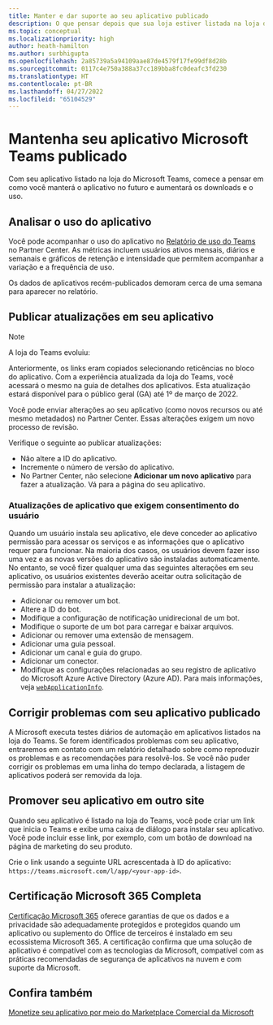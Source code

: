 ```yaml
---
title: Manter e dar suporte ao seu aplicativo publicado
description: O que pensar depois que sua loja estiver listada na loja do Teams e no AppSource.
ms.topic: conceptual
ms.localizationpriority: high
author: heath-hamilton
ms.author: surbhigupta
ms.openlocfilehash: 2a85739a5a94109aae87de4579f17fe99df8d28b
ms.sourcegitcommit: 0117c4e750a388a37cc189bba8fc0deafc3fd230
ms.translationtype: HT
ms.contentlocale: pt-BR
ms.lasthandoff: 04/27/2022
ms.locfileid: "65104529"
---
```

# <a name="maintain-your-published-microsoft-teams-app"></a>Mantenha seu aplicativo Microsoft Teams publicado

Com seu aplicativo listado na loja do Microsoft Teams, comece a pensar em como você manterá o aplicativo no futuro e aumentará os downloads e o uso.

## <a name="analyze-app-usage"></a>Analisar o uso do aplicativo

Você pode acompanhar o uso do aplicativo no [Relatório de uso do Teams](/office/dev/store/teams-apps-usage) no Partner Center. As métricas incluem usuários ativos mensais, diários e semanais e gráficos de retenção e intensidade que permitem acompanhar a variação e a frequência de uso.

Os dados de aplicativos recém-publicados demoram cerca de uma semana para aparecer no relatório.

## <a name="publish-updates-to-your-app"></a>Publicar atualizações em seu aplicativo

> [!NOTE]
> A loja do Teams evoluiu:
>
> Anteriormente, os links eram copiados selecionando reticências no bloco do aplicativo. Com a experiência atualizada da loja do Teams, você acessará o mesmo na guia de detalhes dos aplicativos. Esta atualização estará disponível para o público geral (GA) até 1º de março de 2022.

Você pode enviar alterações ao seu aplicativo (como novos recursos ou até mesmo metadados) no Partner Center. Essas alterações exigem um novo processo de revisão.

Verifique o seguinte ao publicar atualizações:

* Não altere a ID do aplicativo.
* Incremente o número de versão do aplicativo.
* No Partner Center, não selecione **Adicionar um novo aplicativo** para fazer a atualização. Vá para a página do seu aplicativo.

### <a name="app-updates-requiring-user-consent"></a>Atualizações de aplicativo que exigem consentimento do usuário

Quando um usuário instala seu aplicativo, ele deve conceder ao aplicativo permissão para acessar os serviços e as informações que o aplicativo requer para funcionar. Na maioria dos casos, os usuários devem fazer isso uma vez e as novas versões do aplicativo são instaladas automaticamente.
No entanto, se você fizer qualquer uma das seguintes alterações em seu aplicativo, os usuários existentes deverão aceitar outra solicitação de permissão para instalar a atualização:

* Adicionar ou remover um bot.
* Altere a ID do bot.
* Modifique a configuração de notificação unidirecional de um bot.
* Modifique o suporte de um bot para carregar e baixar arquivos.
* Adicionar ou remover uma extensão de mensagem.
* Adicionar uma guia pessoal.
* Adicionar um canal e guia do grupo.
* Adicionar um conector.
* Modifique as configurações relacionadas ao seu registro de aplicativo do Microsoft Azure Active Directory (Azure AD). Para mais informações, veja [`webApplicationInfo`](~/resources/schema/manifest-schema.md#webapplicationinfo).

## <a name="fix-issues-with-your-published-app"></a>Corrigir problemas com seu aplicativo publicado

A Microsoft executa testes diários de automação em aplicativos listados na loja do Teams. Se forem identificados problemas com seu aplicativo, entraremos em contato com um relatório detalhado sobre como reproduzir os problemas e as recomendações para resolvê-los. Se você não puder corrigir os problemas em uma linha do tempo declarada, a listagem de aplicativos poderá ser removida da loja.

## <a name="promote-your-app-on-another-site"></a>Promover seu aplicativo em outro site

Quando seu aplicativo é listado na loja do Teams, você pode criar um link que inicia o Teams e exibe uma caixa de diálogo para instalar seu aplicativo. Você pode incluir esse link, por exemplo, com um botão de download na página de marketing do seu produto.

Crie o link usando a seguinte URL acrescentada à ID do aplicativo: `https://teams.microsoft.com/l/app/<your-app-id>`.

## <a name="complete-microsoft-365-certification"></a>Certificação Microsoft 365 Completa

[Certificação Microsoft 365](/microsoft-365-app-certification/docs/certification) oferece garantias de que os dados e a privacidade são adequadamente protegidos e protegidos quando um aplicativo ou suplemento do Office de terceiros é instalado em seu ecossistema Microsoft 365. A certificação confirma que uma solução de aplicativo é compatível com as tecnologias da Microsoft, compatível com as práticas recomendadas de segurança de aplicativos na nuvem e com suporte da Microsoft.

## <a name="see-also"></a>Confira também

[Monetize seu aplicativo por meio do Marketplace Comercial da Microsoft](/office/dev/store/monetize-addins-through-microsoft-commercial-marketplace)
